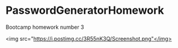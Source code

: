 # PasswordGeneratorHomework
Bootcamp homework number 3


<img src="https://i.postimg.cc/3R55nK3Q/Screenshot.png"</img>